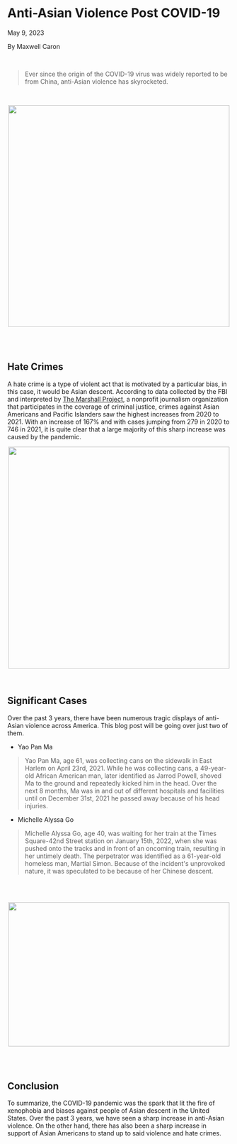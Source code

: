 # Anti-Asian Violence Post COVID-19 #
 
 May 9, 2023
 
 By Maxwell Caron

<br>

> Ever since the origin of the COVID-19 virus was widely reported to be from China, anti-Asian violence has skyrocketed.

<br>

<p align="center">
  <img src="https://github.com/MaxwellCaron/ethn/assets/69171981/0764e036-3ebd-4c35-ade9-efd5b08ffe7b"  width="500" height="500">
</p>
 
<br><br>

## Hate Crimes

A hate crime is a type of violent act that is motivated by a particular bias, in this case, it would be Asian descent. According to data collected by the FBI and interpreted by [The Marshall Project](https://www.themarshallproject.org/2023/03/25/asian-hate-crime-fbi-black-lgbtq), a nonprofit journalism organization that participates in the coverage of criminal justice, crimes against Asian Americans and Pacific Islanders saw the highest increases from 2020 to 2021. With an increase of 167% and with cases jumping from 279 in 2020 to 746 in 2021, it is quite clear that a large majority of this sharp increase was caused by the pandemic.

<p align="center">
  <img src="https://github.com/MaxwellCaron/ethn/assets/69171981/7c64e50f-5852-456b-8c15-f0c07344207c"  width="500" height="500">
</p>

<br>

## Significant Cases

Over the past 3 years, there have been numerous tragic displays of anti-Asian violence across America. This blog post will be going over just two of them.

- Yao Pan Ma
> Yao Pan Ma, age 61, was collecting cans on the sidewalk in East Harlem on April 23rd, 2021. While he was collecting cans, a 49-year-old African American man, later identified as Jarrod Powell, shoved Ma to the ground and repeatedly kicked him in the head. Over the next 8 months, Ma was in and out of different hospitals and facilities until on December 31st, 2021 he passed away because of his head injuries.

- Michelle Alyssa Go
>  Michelle Alyssa Go, age 40, was waiting for her train at the Times Square-42nd Street station on January 15th, 2022, when she was pushed onto the tracks and in front of an oncoming train, resulting in her untimely death. The perpetrator was identified as a 61-year-old homeless man, Martial Simon. Because of the incident's unprovoked nature, it was speculated to be because of her Chinese descent.

<br><br>

<p align="center">
  <img src="https://github.com/MaxwellCaron/ethn/assets/69171981/5062defd-52de-4d0a-9a6a-467edc587c50"  width="500" height="325">
</p>

<br><br>

## Conclusion

To summarize, the COVID-19 pandemic was the spark that lit the fire of xenophobia and biases against people of Asian descent in the United States. Over the past 3 years, we have seen a sharp increase in anti-Asian violence. On the other hand, there has also been a sharp increase in support of Asian Americans to stand up to said violence and hate crimes.


 
